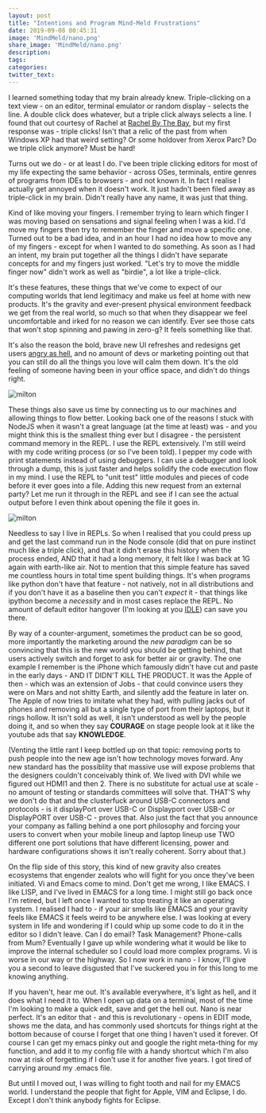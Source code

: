 ```yaml
---
layout: post
title: "Intentions and Program Mind-Meld Frustrations"
date: 2019-09-08 00:45:31
image: 'MindMeld/nano.png'
share_image: 'MindMeld/nano.png'
description:
tags:
categories:
twitter_text:
---
```


I learned something today that my brain already knew. Triple-clicking on a text view - on an editor, terminal emulator or random display - selects the line. A double click does whatever, but a triple click always selects a line. I found that out courtesy of Rachel at [Rachel By The Bay](http://rachelbythebay.com/w/), but my first response was - triple clicks! Isn't that a relic of the past from when Windows XP had that weird setting? Or some holdover from Xerox Parc? Do we triple click anymore? Must be hard!

Turns out we do - or at least I do. I've been triple clicking editors for most of my life expecting the same behavior - across OSes, terminals, entire genres of programs from IDEs to browsers - and not known it. In fact I realise I actually get annoyed when it doesn't work. It just hadn't been filed away as triple-click in my brain. Didn't really have any name, it was just that thing.

Kind of like moving your fingers. I remember trying to learn which finger I was moving based on sensations and signal feeling when I was a kid. I'd move my fingers then try to remember the finger and move a specific one. Turned out to be a bad idea, and in an hour I had no idea how to move any of my fingers - except for when I wanted to do something. As soon as I had an intent, my brain put together all the things I didn't have separate concepts for and my fingers just worked. "Let's try to move the middle finger now" didn't work as well as "birdie", a lot like a triple-click.

It's these features, these things that we've come to expect of our computing worlds that lend legitimacy and make us feel at home with new products. It's the gravity and ever-present physical environment feedback we get from the real world, so much so that when they disappear we feel uncomfortable and irked for no reason we can identify. Ever see those cats that won't stop spinning and pawing in zero-g? It feels something like that.

It's also the reason the bold, brave new UI refreshes and redesigns get users [angry as hell](https://www.reddit.com/r/redesign/comments/9m0d57/reasons_why_the_reddit_redesign_sucks/), and no amount of devs or marketing pointing out that you can still do all the things you love will calm them down. It's the old feeling of someone having been in your office space, and didn't do things right.

![milton]({{site.url}}/assets/img/MindMeld/milton.jpeg)

These things also save us time by connecting us to our machines and allowing things to flow better. Looking back one of the reasons I stuck with NodeJS when it wasn't a great language (at the time at least) was - and you might think this is the smallest thing ever but I disagree - the persistent command memory in the REPL. I use the REPL extensively. I'm still weird with my code writing process (or so I've been told). I pepper my code with print statements instead of using debuggers. I can use a debugger and look through a dump, this is just faster and helps solidify the code execution flow in my mind. I use the REPL to "unit test" little modules and pieces of code before it ever goes into a file. Adding this new request from an external party? Let me run it through in the REPL and see if I can see the actual output before I even think about opening the file it goes in. 

![milton]({{site.url}}/assets/img/MindMeld/dontdothis.png)

Needless to say I live in REPLs. So when I realised that you could press up and get the last command run in the Node console (did that on pure instinct much like a triple click), and that it didn't erase this history when the process ended, AND that it had a long memory, it felt like I was back at 1G again with earth-like air. Not to mention that this simple feature has saved me countless hours in total time spent building things. It's when programs like python don't have that feature - not natively, not in all distributions and if you don't have it as a baseline then you can't *expect* it - that things like ipython become a *necessity* and in most cases replace the REPL. No amount of default editor hangover (I'm looking at you [IDLE](https://docs.python.org/3/library/idle.html)) can save you there.

By way of a counter-argument, sometimes the product can be so good, more importantly the marketing around the *new paradigm* can be so convincing that this is the new world you should be getting behind, that users actively switch and forget to ask for better air or gravity. The one example I remember is the iPhone which famously didn't have cut and paste in the early days - AND IT DIDN'T KILL THE PRODUCT. It was the Apple of then - which was an extension of Jobs - that could convince users they were on Mars and not shitty Earth, and silently add the feature in later on. The Apple of now tries to imitate what they had, with pulling jacks out of phones and removing all but a single type of port from their laptops, but it rings hollow. It isn't sold as well, it isn't understood as well by the people doing it, and so when they say **COURAGE** on stage people look at it like the youtube ads that say **KNOWLEDGE**.

(Venting the little rant I keep bottled up on that topic: removing ports to push people into the new age isn't how technology moves forward. Any new standard has the possiblity that massive use will expose problems that the designers couldn't conceivably think of. We lived with DVI while we figured out HDMI1 and then 2. There is no substitute for actual use at scale - no amount of testing or standards committees will solve that. THAT'S why we don't do that and the clusterfuck around USB-C connectors and protocols - is it displayPort over USB-C or Displayport over USB-C or DisplayPORT over USB-C - proves that. Also just the fact that you announce your company as falling behind a one port philosophy and forcing your users to convert when your mobile lineup and laptop lineup use TWO different one port solutions that have different licensing, power and hardware configurations shows it isn't really coherent. Sorry about that.)

On the flip side of this story, this kind of new gravity also creates ecosystems that engender zealots who will fight for you once they've been initiated. Vi and Emacs come to mind. Don't get me wrong, I like EMACS. I like LISP, and I've lived in EMACS for a long time. I might still go back once I'm retired, but I left once I wanted to stop treating it like an operating system. I realised I had to - if your air smells like EMACS and your gravity feels like EMACS it feels weird to be anywhere else. I was looking at every system in life and wondering if I could whip up some code to do it in the editor so I didn't leave. Can I do email? Task Management? Phone-calls from Mum? Eventually I gave up while wondering what it would be like to improve the internal scheduler so I could load more complex programs. Vi is worse in our way or the highway. So I now work in nano - I know, I'll give you a second to leave disgusted that I've suckered you in for this long to me knowing anything. 

If you haven't, hear me out. It's available everywhere, it's light as hell, and it does what I need it to. When I open up data on a terminal, most of the time I'm looking to make a quick edit, save and get the hell out. Nano is near perfect. It's an editor that - and this is revolutionary - opens in EDIT mode, shows me the data, and has commonly used shortcuts for things right at the bottom because of course I forget that one thing I haven't used it forever. Of course I can get my emacs pinky out and google the right meta-thing for my function, and add it to my config file with a handy shortcut which I'm also now at risk of forgetting if I don't use it for another five years. I got tired of carrying around my .emacs file.

But until I moved out, I was willing to fight tooth and nail for my EMACS world. I understand the people that fight for Apple, VIM and Eclipse, I do. Except I don't think anybody fights for Eclipse.